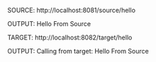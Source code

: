 SOURCE: http://localhost:8081/source/hello 

OUTPUT: Hello From Source


TARGET: http://localhost:8082/target/hello 

OUTPUT: Calling from target: Hello From Source
